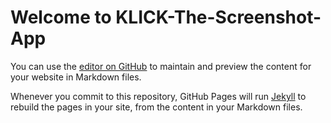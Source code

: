 # Welcome to KLICK-The-Screenshot-App

You can use the [editor on GitHub](https://github.com/Danish-Shaikh786/KLICK-The-Screenshot-App/edit/master/README.md) to maintain and preview the content for your website in Markdown files.

Whenever you commit to this repository, GitHub Pages will run [Jekyll](https://jekyllrb.com/) to rebuild the pages in your site, from the content in your Markdown files.

